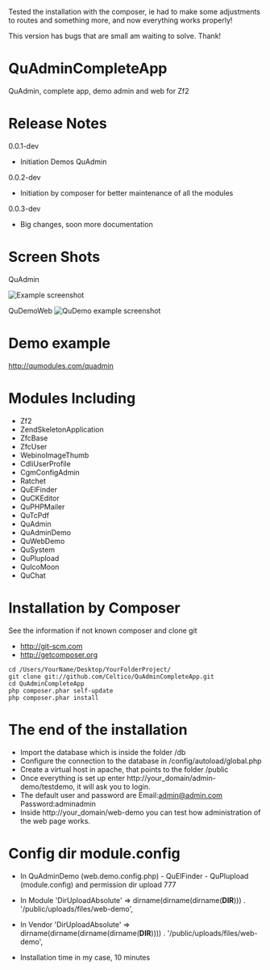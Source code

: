 Tested the installation with the composer, ie had to make some adjustments to routes and something more, and now everything works properly!

This version has bugs that are small am waiting to solve.
Thank!

QuAdminCompleteApp
==================================

QuAdmin, complete app, demo admin and web for Zf2

Release Notes
========================

0.0.1-dev

- Initiation Demos QuAdmin

0.0.2-dev

- Initiation by composer for better maintenance of all the modules

0.0.3-dev

- Big changes, soon more documentation

Screen Shots
==================================

QuAdmin

![Example screenshot](http://qumodules.com/inc4.png)

QuDemoWeb
![QuDemo example screenshot](http://cenics.cat/quwebdemo.jpg)


Demo example
==================================
http://qumodules.com/quadmin


Modules Including
==================================
- Zf2
- ZendSkeletonApplication
- ZfcBase
- ZfcUser
- WebinoImageThumb
- CdliUserProfile
- CgmConfigAdmin
- Ratchet
- QuElFinder
- QuCKEditor
- QuPHPMailer
- QuTcPdf
- QuAdmin
- QuAdminDemo
- QuWebDemo
- QuSystem
- QuPlupload
- QuIcoMoon
- QuChat


Installation by Composer
========================
See the information if not known composer and clone git

- http://git-scm.com
- http://getcomposer.org

```
cd /Users/YourName/Desktop/YourFolderProject/
git clone git://github.com/Celtico/QuAdminCompleteApp.git
cd QuAdminCompleteApp
php composer.phar self-update
php composer.phar install
```

The end of the installation
========================
- Import the database which is inside the folder /db
- Configure the connection to the database in /config/autoload/global.php
- Create a virtual host in apache, that points to the folder /public
- Once everything is set up enter http://your_domain/admin-demo/testdemo, it will ask you to login.
- The default user and password are Email:admin@admin.com Password:adminadmin
- Inside http://your_domain/web-demo you can test how administration of the web page works.

Config dir module.config
========================
- In QuAdminDemo (web.demo.config.php) - QuElFinder - QuPlupload (module.config) and permission dir upload 777
- In Module
'DirUploadAbsolute'  =>  dirname(dirname(dirname(__DIR__)))  . '/public/uploads/files/web-demo',
- In Vendor
'DirUploadAbsolute'  => dirname(dirname(dirname(dirname(__DIR__))))  . '/public/uploads/files/web-demo',



- Installation time in my case, 10 minutes

